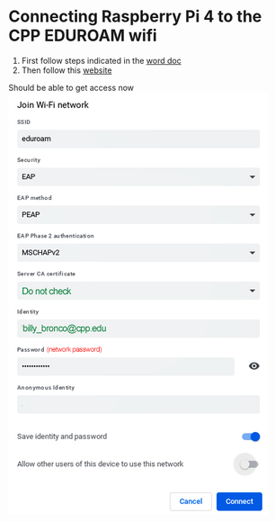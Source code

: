 # Connecting Raspberry Pi 4 to the CPP EDUROAM wifi

1. First follow steps indicated in the [word doc](https://github.com/MarcCruzs/NSFREU2022-Mobility-Scooter/blob/main/Raspberry%20Pi%204%20to%20EDUROAM/WiFi-eduraom-set-network-password.docx)
2. Then follow this [website](https://autottblog.wordpress.com/raspberry-pi-arduino/connecting-raspberry-pi-to-eduroam/)

Should be able to get access now
![Image Link](https://github.com/MarcCruzs/NSFREU2022-Mobility-Scooter/blob/main/Raspberry%20Pi%204%20to%20EDUROAM/thumbnail_image001.jpg)
